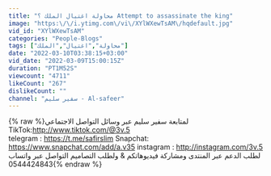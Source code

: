 ```yaml
---
title: "محاولة اغتيال الملك ؟ Attempt to assassinate the king"
image: "https:\/\/i.ytimg.com\/vi\/XYlWXewTsAM\/hqdefault.jpg"
vid_id: "XYlWXewTsAM"
categories: "People-Blogs"
tags: ["محاولة","اغتيال","الملك"]
date: "2022-03-10T03:38:15+03:00"
vid_date: "2022-03-09T15:00:15Z"
duration: "PT1M52S"
viewcount: "4711"
likeCount: "267"
dislikeCount: ""
channel: "سفير سليم - Al-safeer"
---
```

{% raw %}لمتابعة سفير سليم عبر وسائل التواصل الاجتماعي<br />TikTok:<a rel="nofollow" target="blank" href="http://www.tiktok.com/@3v.5">http://www.tiktok.com/@3v.5</a><br /> telegram : <a rel="nofollow" target="blank" href="https://t.me/safirslim">https://t.me/safirslim</a> Snapchat: <a rel="nofollow" target="blank" href="https://www.snapchat.com/add/a.v35">https://www.snapchat.com/add/a.v35</a> instagram : <a rel="nofollow" target="blank" href="http://instagram.com/3v.5">http://instagram.com/3v.5</a> لطلب الدعم عبر المنتدى ومشاركة فيديوهاتكم &amp; ولطلب التصاميم التواصل عبر واتساب 0544424843{% endraw %}
